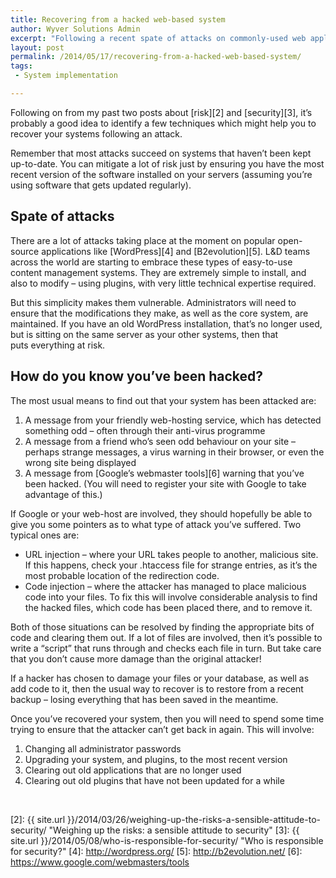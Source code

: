 ```yaml
---
title: Recovering from a hacked web-based system
author: Wyver Solutions Admin
excerpt: "Following a recent spate of attacks on commonly-used web applications, I discuss how to recover from an attack, and how to try to ensure it doesn't happen again."
layout: post
permalink: /2014/05/17/recovering-from-a-hacked-web-based-system/
tags:
 - System implementation

---
```

Following on from my past two posts about [risk][2] and [security][3], it&#8217;s probably a good idea to identify a few techniques which might help you to recover your systems following an attack.

Remember that most attacks succeed on systems that haven&#8217;t been kept up-to-date. You can mitigate a lot of risk just by ensuring you have the most recent version of the software installed on your servers (assuming you&#8217;re using software that gets updated regularly).

## Spate of attacks

There are a lot of attacks taking place at the moment on popular open-source applications like [WordPress][4] and [B2evolution][5]. L&amp;D teams across the world are starting to embrace these types of easy-to-use content management systems. They are extremely simple to install, and also to modify &#8211; using plugins, with very little technical expertise required.

But this simplicity makes them vulnerable. Administrators will need to ensure that the modifications they make, as well as the core system, are maintained. If you have an old WordPress installation, that&#8217;s no longer used, but is sitting on the same server as your other systems, then that puts everything at risk.

## How do you know you&#8217;ve been hacked?

The most usual means to find out that your system has been attacked are:

  1. A message from your friendly web-hosting service, which has detected something odd &#8211; often through their anti-virus programme
  2. A message from a friend who&#8217;s seen odd behaviour on your site &#8211; perhaps strange messages, a virus warning in their browser, or even the wrong site being displayed
  3. A message from [Google&#8217;s webmaster tools][6] warning that you&#8217;ve been hacked. (You will need to register your site with Google to take advantage of this.)

If Google or your web-host are involved, they should hopefully be able to give you some pointers as to what type of attack you&#8217;ve suffered. Two typical ones are:

  * URL injection &#8211; where your URL takes people to another, malicious site. If this happens, check your .htaccess file for strange entries, as it&#8217;s the most probable location of the redirection code.
  * Code injection &#8211; where the attacker has managed to place malicious code into your files. To fix this will involve considerable analysis to find the hacked files, which code has been placed there, and to remove it.

Both of those situations can be resolved by finding the appropriate bits of code and clearing them out. If a lot of files are involved, then it&#8217;s possible to write a &#8220;script&#8221; that runs through and checks each file in turn. But take care that you don&#8217;t cause more damage than the original attacker!

If a hacker has chosen to damage your files or your database, as well as add code to it, then the usual way to recover is to restore from a recent backup &#8211; losing everything that has been saved in the meantime.

Once you&#8217;ve recovered your system, then you will need to spend some time trying to ensure that the attacker can&#8217;t get back in again. This will involve:

  1. Changing all administrator passwords
  2. Upgrading your system, and plugins, to the most recent version
  3. Clearing out old applications that are no longer used
  4. Clearing out old plugins that have not been updated for a while

&nbsp;

[2]: {{ site.url }}/2014/03/26/weighing-up-the-risks-a-sensible-attitude-to-security/ "Weighing up the risks: a sensible attitude to security"
 [3]: {{ site.url }}/2014/05/08/who-is-responsible-for-security/ "Who is responsible for security?"
 [4]: http://wordpress.org/
 [5]: http://b2evolution.net/
 [6]: https://www.google.com/webmasters/tools
